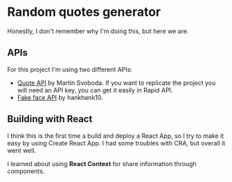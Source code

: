 # Random quotes generator
Honestly, I don't remember why I'm doing this, but here we are.

## APIs
For this project I'm using two different APIs:

- [Quote API](https://rapidapi.com/martin.svoboda/api/quotes15) by Martin Svoboda. If you want to replicate the project you will need an API key, you can get it easily in Rapid API.
- [Fake face API](https://github.com/hankhank10/fakeface) by hankhank10.

## Building with React
I think this is the first time a build and deploy a React App, so I try to make it easy by using Create React App. I had some troubles with CRA, but overall it went well.

I learned about using **React Context** for share information through components.